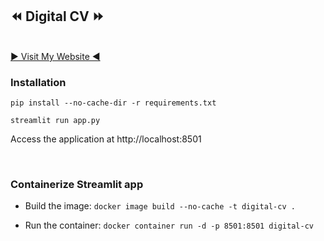 <h2>⏪ Digital CV ⏩</h2>
<br>
<a href="https://petrugiurca.streamlit.app/">▶ Visit My Website ◀</a>

<br>

### Installation
`pip install --no-cache-dir -r requirements.txt`

`streamlit run app.py`

Access the application at http://localhost:8501

</br>

### Containerize Streamlit app

+ Build the image:
`docker image build --no-cache -t digital-cv .`

+ Run the container:
`docker container run -d -p 8501:8501 digital-cv`
